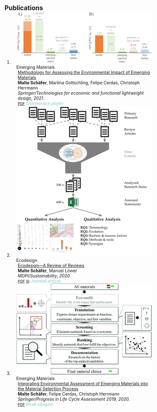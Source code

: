 <h2 id="publications" style="margin: 2px 0px -15px;">Publications</h2>

<div class="publications">
<ol class="bibliography">

<li>
<div class="pub-row">

  <div class="col-sm-3 abbr" style="position: relative;padding-right: 15px;padding-left: 15px;">
    <img src="assets/img/em_conf_fig.png" class="teaser img-fluid z-depth-1">
    <abbr class="badge">Emerging Materials</abbr>
  </div>

  <div class="col-sm-9" style="position: relative;padding-right: 15px;padding-left: 20px;">
    <div class="title"><a href="https://link.springer.com/chapter/10.1007/978-3-662-62924-6_8">Methodology for Assessing the Environmental Impact of Emerging Materials</a></div>
    <div class="author"><strong>Malte Schäfer</strong>, Martina Gottschling, Felipe Cerdas, Christoph Herrmann</div>
    <div class="periodical"><em>Springer/Technologies for economic and functional lightweight design, 2021.</em></div>
    <div class="links">
      <a href="https://link.springer.com/content/pdf/10.1007/978-3-662-62924-6_8.pdf?pdf=inline%20link" class="btn btn-sm z-depth-0" role="button" target="_blank" style="font-size:12px;">PDF</a>
      <strong><i style="color:#A8DADC">Conference paper</i></strong>
    </div>
  </div>
</div>
</li>
  
<li>
<div class="pub-row">

  <div class="col-sm-3 abbr" style="position: relative;padding-right: 15px;padding-left: 15px;">
    <img src="assets/img/ed_review_ga.png" class="teaser img-fluid z-depth-1">
    <abbr class="badge">Ecodesign</abbr>
  </div>

  <div class="col-sm-9" style="position: relative;padding-right: 15px;padding-left: 20px;">
    <div class="title"><a href="https://www.mdpi.com/2071-1050/13/1/315">Ecodesign—A Review of Reviews</a></div>
    <div class="author"><strong>Malte Schäfer</strong>, Manuel Löwer</div>
    <div class="periodical"><em>MDPI/Sustainability, 2020.</em></div>
    <div class="links">
      <a href="https://www.mdpi.com/2071-1050/13/1/315/pdf" class="btn btn-sm z-depth-0" role="button" target="_blank" style="font-size:12px;">PDF</a>
      <a href="https://www.mdpi.com/2071-1050/13/1/315/s1" class="btn btn-sm z-depth-0" role="button" target="_blank" style="font-size:12px;">SI</a>
      <strong><i style="color:#A8DADC">Journal article</i></strong>
    </div>
  </div>
</div>
</li>

<li>
<div class="pub-row">

  <div class="col-sm-3 abbr" style="position: relative;padding-right: 15px;padding-left: 15px;">
    <img src="assets/img/em_book_fig.png" class="teaser img-fluid z-depth-1">
    <abbr class="badge">Emerging Materials</abbr>
  </div>

  <div class="col-sm-9" style="position: relative;padding-right: 15px;padding-left: 20px;">
    <div class="title"><a href="https://link.springer.com/chapter/10.1007/978-3-030-50519-6_7">Integrating Environmental Assessment of Emerging Materials into the Material Selection Process</a></div>
    <div class="author"><strong>Malte Schäfer</strong>, Felipe Cerdas, Christoph Herrmann</div>
    <div class="periodical"><em>Springer/Progress in Life Cycle Assessment 2019, 2020.</em></div>
    <div class="links">
      <a href="https://link.springer.com/content/pdf/10.1007/978-3-030-50519-6_7.pdf?pdf=inline%20link" class="btn btn-sm z-depth-0" role="button" target="_blank" style="font-size:12px;">PDF</a>
      <strong><i style="color:#A8DADC">Book chapter</i></strong>
    </div>
  </div>
</div>
</li>
  
<br>

</ol>
</div>
